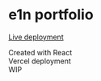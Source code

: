 # e1n portfolio

[Live deployment](https://portfolio-pro-lyart.vercel.app/)

Created with React  
Vercel deployment  
WIP
